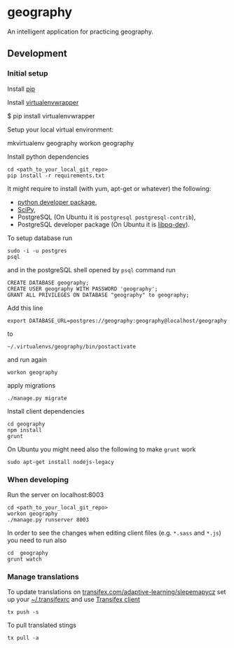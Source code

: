 # geography
An intelligent application for practicing geography. 

## Development

### Initial setup

Install [pip](https://pip.pypa.io/en/latest/installing/)

Install [virtualenvwrapper](http://virtualenvwrapper.readthedocs.org/en/latest/install.html)

  $ pip install virtualenvwrapper

Setup your local virtual environment:

  mkvirtualenv geography
  workon geography

Install python dependencies

```
cd <path_to_your_local_git_repo>
pip install -r requirements.txt
```
It might require to install (with yum, apt-get or whatever) the following:
* [python developer package](http://stackoverflow.com/questions/6230444/how-to-install-python-developer-package), 
* [SciPy](http://www.scipy.org/), 
* PostgreSQL (On Ubuntu it is `postgresql postgresql-contrib`),
* PostgreSQL developer package (On Ubuntu it is [libpq-dev](https://packages.debian.org/sid/libpq-dev)).

To setup database run
```
sudo -i -u postgres
psql
```
and in the postgreSQL shell opened by `psql` command run
```
CREATE DATABASE geography;
CREATE USER geography WITH PASSWORD 'geography';
GRANT ALL PRIVILEGES ON DATABASE "geography" to geography;
```
Add this line
```
export DATABASE_URL=postgres://geography:geography@localhost/geography
```
to 
```
~/.virtualenvs/geography/bin/postactivate
```
and run again
```
workon geography
```
apply migrations
```
./manage.py migrate
```

Install client dependencies

```
cd geography
npm install
grunt
```
On Ubuntu you might need also the following to make `grunt` work
```
sudo apt-get install nodejs-legacy
```

### When developing

Run the server on localhost:8003
```
cd <path_to_your_local_git_repo>
workon geography
./manage.py runserver 8003
```
In order to see the changes when editing  client files (e.g. `*.sass` and `*.js`) you need to run also
```
cd  geography
grunt watch
```

### Manage translations
To update translations on [transifex.com/adaptive-learning/slepemapycz](https://www.transifex.com/adaptive-learning/slepemapycz) set up your [~/.transifexrc](http://docs.transifex.com/client/config/#transifexrc) and use [Transifex client](http://docs.transifex.com/client/)
```
tx push -s
```
To pull translated stings
```
tx pull -a
```
